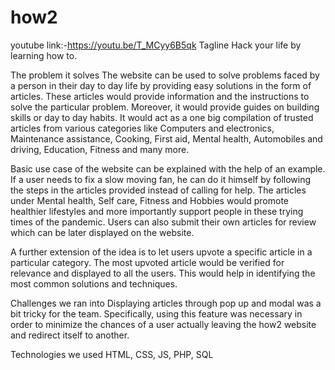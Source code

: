 # how2
youtube link:-https://youtu.be/T_MCyy6B5qk
Tagline
Hack your life by learning how to. 

The problem it solves
The website can be used to solve problems faced by a person in their day to day life by providing easy solutions in the form of articles. These articles would provide information and the instructions to solve the particular problem. Moreover, it would provide guides on building skills or day to day habits. It would act as a one big compilation of trusted articles from various categories like Computers and electronics, Maintenance assistance, Cooking, First aid, Mental health, Automobiles and driving, Education, Fitness and many more. 

Basic use case of the website can be explained with the help of an example. If a user needs to fix a slow moving fan, he can do it himself by following the steps in the articles provided instead of calling for help. The articles under Mental health, Self care, Fitness and Hobbies would promote healthier lifestyles and more importantly support people in these trying times of the pandemic. Users can also submit their own articles for review which can be later displayed on the website. 

A further extension of the idea is to let users upvote a specific article in a particular category. The most upvoted article would be verified for relevance and displayed to all the users. This would help in identifying the most common solutions and techniques. 

Challenges we ran into
Displaying articles through pop up and modal was a bit tricky for the team. Specifically, using this feature was necessary in order to minimize the chances of a user actually leaving the how2 website and redirect itself to another. 


Technologies we used
HTML, CSS, JS, PHP, SQL
